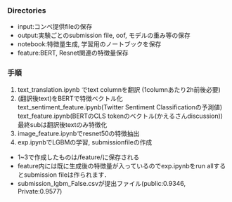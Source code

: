 ### Directories
- input:コンペ提供fileの保存
- output:実験ごとのsubmission file, oof, モデルの重み等の保存
- notebook:特徴量生成, 学習用のノートブックを保存
- feature:BERT, Resnet関連の特徴量保存

### 手順
1. text_translation.ipynb でtext columnを翻訳  (1columnあたり2h前後必要)  
2. (翻訳後text)をBERTで特徴ベクトル化  
    text_sentiment_feature.ipynb(Twitter Sentiment Classificationの予測値)  
    text_feature.ipynb(BERTのCLS tokenのベクトル(かえるさんdiscussion)) 最終subは翻訳後textのみ特徴化  
3. image_feature.ipynbでresnet50の特徴抽出  
4. exp.ipynbでLGBMの学習, submissionfileの作成  
  
- 1~3で作成したものは/feature/に保存される
- feature内には既に生成後の特徴量が入っているのでexp.ipynbをrun allするとsubmission fileは作られます．
- submission_lgbm_False.csvが提出ファイル(public:0.9346, Private:0.9577)
